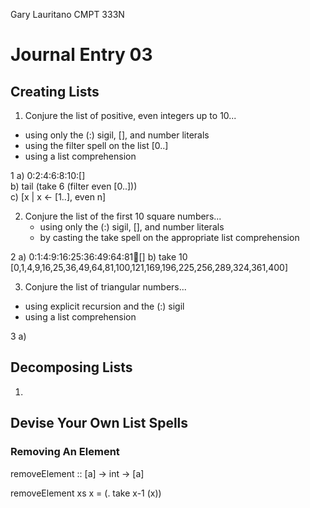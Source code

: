 Gary Lauritano
CMPT 333N 

<h1>Journal Entry 03</h1>

<h2>Creating Lists</h2>

1. Conjure the list of positive, even integers up to 10...
  * using only the (:) sigil, [], and number literals
  * using the filter spell on the list [0..]
  * using a list comprehension
  
1 a) 0:2:4:6:8:10:[]<br>
  b) tail (take 6 (filter even [0..]))<br>
  c) [x | x <- [1..], even n]<br>
  
2. Conjure the list of the first 10 square numbers...
   * using only the (:) sigil, [], and number literals
   * by casting the take spell on the appropriate list comprehension
   
2 a) 0:1:4:9:16:25:36:49:64:81:100:[]
  b) take 10 [0,1,4,9,16,25,36,49,64,81,100,121,169,196,225,256,289,324,361,400]

3. Conjure the list of triangular numbers...
  * using explicit recursion and the (:) sigil
  * using a list comprehension
  
3 a) 
  
<h2>Decomposing Lists</h2> 

1. 

<h2>Devise Your Own List Spells</h2> 

<h3>Removing An Element</h3>

removeElement :: [a] -> int -> [a]

removeElement xs x = (. take x-1 (x)) 
  
  

